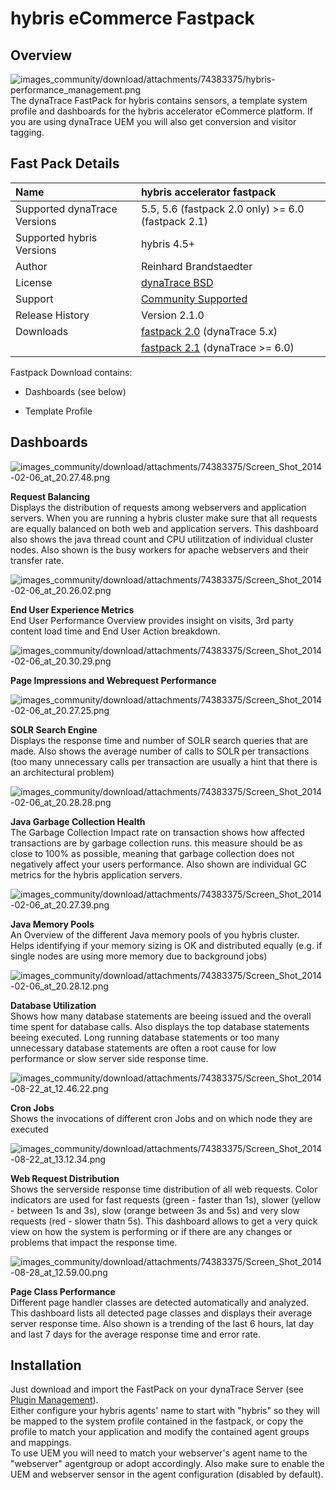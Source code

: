 # hybris eCommerce Fastpack

## Overview

![images_community/download/attachments/74383375/hybris-performance_management.png](images_community/download/attachments/74383375/hybris-performance_management.png) The dynaTrace FastPack for hybris
contains sensors, a template system profile and dashboards for the hybris accelerator eCommerce platform. If you are using dynaTrace UEM you will also get conversion and visitor tagging.

## Fast Pack Details

| Name | hybris accelerator fastpack
| :--- | :--
| Supported dynaTrace Versions | 5.5, 5.6 (fastpack 2.0 only) >= 6.0 (fastpack 2.1) 
| Supported hybris Versions | hybris 4.5+ 
|Author|Reinhard Brandstaedter
|License |[dynaTrace BSD](dynaTraceBSD.txt)
|Support|[Community Supported ](https://community.compuwareapm.com/community/display/DL/Support+Levels#SupportLevels-Community)
| Release History | Version 2.1.0 
| Downloads | [fastpack 2.0](hybris-fastpack-2.0-public.dtp) (dynaTrace 5.x)  
| | [fastpack 2.1](hybris-fastpack-2.1.dtp) (dynaTrace >= 6.0)

Fastpack Download contains:

  * Dashboards (see below) 

  * Template Profile 

## Dashboards

![images_community/download/attachments/74383375/Screen_Shot_2014-02-06_at_20.27.48.png](images_community/download/attachments/74383375/Screen_Shot_2014-02-06_at_20.27.48.png)

**Request Balancing**  
Displays the distribution of requests among webservers and application servers. When you are running a hybris cluster make sure that all requests are equally balanced on both web and application
servers. This dashboard also shows the java thread count and CPU utilitzation of individual cluster nodes. Also shown is the busy workers for apache webservers and their transfer rate.

![images_community/download/attachments/74383375/Screen_Shot_2014-02-06_at_20.26.02.png](images_community/download/attachments/74383375/Screen_Shot_2014-02-06_at_20.26.02.png)

**End User Experience Metrics**  
End User Performance Overview provides insight on visits, 3rd party content load time and End User Action breakdown.

![images_community/download/attachments/74383375/Screen_Shot_2014-02-06_at_20.30.29.png](images_community/download/attachments/74383375/Screen_Shot_2014-02-06_at_20.30.29.png)

**Page Impressions and Webrequest Performance**

![images_community/download/attachments/74383375/Screen_Shot_2014-02-06_at_20.27.25.png](images_community/download/attachments/74383375/Screen_Shot_2014-02-06_at_20.27.25.png)

**SOLR Search Engine**  
Displays the response time and number of SOLR search queries that are made. Also shows the average number of calls to SOLR per transactions (too many unnecessary calls per transaction are usually a
hint that there is an architectural problem)

![images_community/download/attachments/74383375/Screen_Shot_2014-02-06_at_20.28.28.png](images_community/download/attachments/74383375/Screen_Shot_2014-02-06_at_20.28.28.png)

**Java Garbage Collection Health**  
The Garbage Collection Impact rate on transaction shows how affected transactions are by garbage collection runs. this measure should be as close to 100% as possible, meaning that garbage collection
does not negatively affect your users performance. Also shown are individual GC metrics for the hybris application servers.

![images_community/download/attachments/74383375/Screen_Shot_2014-02-06_at_20.27.39.png](images_community/download/attachments/74383375/Screen_Shot_2014-02-06_at_20.27.39.png)

**Java Memory Pools**  
An Overview of the different Java memory pools of you hybris cluster. Helps identifying if your memory sizing is OK and distributed equally (e.g. if single nodes are using more memory due to
background jobs)

![images_community/download/attachments/74383375/Screen_Shot_2014-02-06_at_20.28.12.png](images_community/download/attachments/74383375/Screen_Shot_2014-02-06_at_20.28.12.png)

**Database Utilization**  
Shows how many database statements are beeing issued and the overall time spent for database calls. Also displays the top database statements beeing executed. Long running database statements or too
many unnecessary database statements are often a root cause for low performance or slow server side response time.

![images_community/download/attachments/74383375/Screen_Shot_2014-08-22_at_12.46.22.png](images_community/download/attachments/74383375/Screen_Shot_2014-08-22_at_12.46.22.png)

**Cron Jobs**  
Shows the invocations of different cron Jobs and on which node they are executed

![images_community/download/attachments/74383375/Screen_Shot_2014-08-22_at_13.12.34.png](images_community/download/attachments/74383375/Screen_Shot_2014-08-22_at_13.12.34.png)

**Web Request Distribution**  
Shows the serverside response time distribution of all web requests. Color indicators are used for fast requests (green - faster than 1s), slower (yellow - between 1s and 3s), slow (orange between 3s
and 5s) and very slow requests (red - slower thatn 5s). This dashboard allows to get a very quick view on how the system is performing or if there are any changes or problems that impact the response
time.

![images_community/download/attachments/74383375/Screen_Shot_2014-08-28_at_12.59.00.png](images_community/download/attachments/74383375/Screen_Shot_2014-08-28_at_12.59.00.png)

**Page Class Performance**  
Different page handler classes are detected automatically and analyzed. This dashboard lists all detected page classes and displays their average server response time. Also shown is a trending of the
last 6 hours, lat day and last 7 days for the average response time and error rate.

## Installation

Just download and import the FastPack on your dynaTrace Server (see [Plugin Management](https://community.compuwareapm.com/community/display/DOCDT40/Plugin+Management)).  
Either configure your hybris agents' name to start with "hybris" so they will be mapped to the system profile contained in the fastpack, or copy the profile to match your application and modify the
contained agent groups and mappings.  
To use UEM you will need to match your webserver's agent name to the "webserver" agentgroup or adopt accordingly. Also make sure to enable the UEM and webserver sensor in the agent configuration
(disabled by default).

